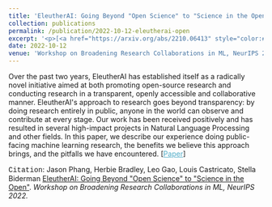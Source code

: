 ```yaml
---
title: 'EleutherAI: Going Beyond "Open Science" to "Science in the Open"'
collection: publications
permalink: /publication/2022-10-12-eleutherai-open
excerpt: '<p>[<a href="https://arxiv.org/abs/2210.06413" style="color:#51ADC8;">Paper</a>] - <a href="/publication/2022-10-12-eleutherai-open" style="color:#51ADC8;">Abstract</a><br /><span style="font-family:Courier New">Citation</span>: Jason Phang, Herbie Bradley, Leo Gao, Louis Castricato, Stella Biderman <u>EleutherAI: Going Beyond "Open Science" to "Science in the Open"</u>. <i>Workshop on Broadening Research Collaborations in ML, NeurIPS 2022.</i></p>'
date: 2022-10-12
venue: 'Workshop on Broadening Research Collaborations in ML, NeurIPS 2022'
---
```


Over the past two years, EleutherAI has established itself as a radically novel initiative aimed at both promoting open-source research and conducting research in a transparent, openly accessible and collaborative manner. EleutherAI's approach to research goes beyond transparency: by doing research entirely in public, anyone in the world can observe and contribute at every stage. Our work has been received positively and has resulted in several high-impact projects in Natural Language Processing and other fields. In this paper, we describe our experience doing public-facing machine learning research, the benefits we believe this approach brings, and the pitfalls we have encountered.
[<a href="https://arxiv.org/abs/2210.06413" style="color:#51ADC8;">Paper</a>]

<span style="font-family:Courier New">Citation</span>: Jason Phang, Herbie Bradley, Leo Gao, Louis Castricato, Stella Biderman <u>EleutherAI: Going Beyond "Open Science" to "Science in the Open"</u>. <i>Workshop on Broadening Research Collaborations in ML, NeurIPS 2022.</i> 
